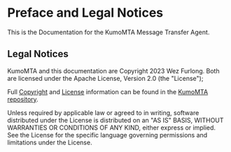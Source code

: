# Preface and Legal Notices

This is the Documentation for the KumoMTA Message Transfer Agent.

## Legal Notices

KumoMTA and this documentation are Copyright 2023 Wez Furlong.
Both are licensed under the Apache License, Version 2.0 (the "License");

Full [Copyright](https://github.com/kumomta/kumomta/blob/main/COPYRIGHT) and
[License](https://github.com/kumomta/kumomta/blob/main/LICENSE) information can
be found in the [KumoMTA repository](https://github.com/kumomta/kumomta).

Unless required by applicable law or agreed to in writing, software
distributed under the License is distributed on an "AS IS" BASIS,
WITHOUT WARRANTIES OR CONDITIONS OF ANY KIND, either express or implied.
See the License for the specific language governing permissions and
limitations under the License.
